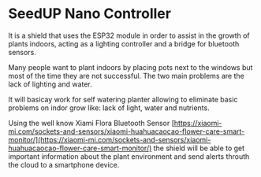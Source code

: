 # SeedUP Nano Controller
It is a shield that uses the ESP32 module in order to assist in the growth of plants indoors, acting as a lighting controller and a bridge for bluetooth sensors.

Many people want to plant indoors by placing pots next to the windows but most of the time they are not successful. The two main problems are the lack of lighting and water.

It will basicay work for self watering planter allowing to eliminate basic problems on indor grow like: lack of light, water and nutrients.

Using the well know Xiami Flora Bluetooth Sensor [https://xiaomi-mi.com/sockets-and-sensors/xiaomi-huahuacaocao-flower-care-smart-monitor/](https://xiaomi-mi.com/sockets-and-sensors/xiaomi-huahuacaocao-flower-care-smart-monitor/) the shield will be able to get important information about the plant environment and send alerts throuth the cloud to a smartphone device.

